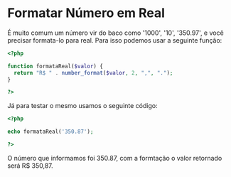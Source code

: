 # Formatar Número em Real
É muito comum um número vir do baco como '1000', '10', '350.97', e você precisar formata-lo para real.
Para isso podemos usar a seguinte função:

```php
<?php

function formataReal($valor) {
  return "R$ " . number_format($valor, 2, ",", ".");
}

?>
```

Já para testar o mesmo usamos o seguinte código:

```php
<?php

echo formataReal('350.87');

?>
```

O número que informamos foi 350.87, com a formtação o valor retornado será R$ 350,87. 
